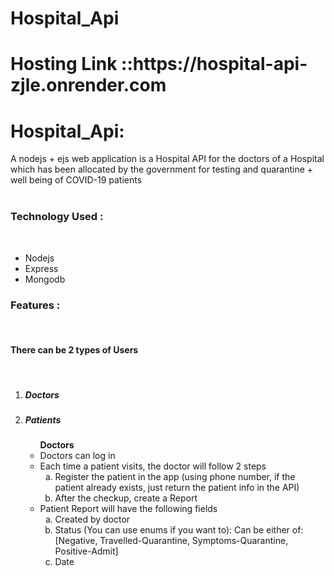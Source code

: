# Hospital_Api <br>



<h1>Hosting Link ::<b>https://hospital-api-zjle.onrender.com</b></h1>

<h1>Hospital_Api:</h1>  A nodejs + ejs web application   is a Hospital API for the doctors 
of a Hospital which has been allocated by the government for testing and quarantine + well being of COVID-19 patients <br><br>

<h3> Technology Used :</h3> <br>
<ul>
     <li>Nodejs</li>
     <li>Express</li>
     <li>Mongodb</li>
</ul>

<h3> Features :</h3> <br>
 <h4>There can be 2 types of Users</h4><br>
   <ol>
      <li><h5>Doctors</h5></li>
      <li><h5>Patients</h5></li>
       <ul>
         <b>Doctors</b>
         <li>Doctors can log in</li>
         <li>Each time a patient visits, the doctor will follow 2 steps
         <ol type="a">
           <li>Register the patient in the app (using phone number, if the patient already exists, just
             return the patient info in the API)</li>
           <li>After the checkup, create a Report</li>
         </ol>
         </li>
         <li>Patient Report will have the following fields
         <ol type="a">
           <li>Created by doctor</li>
           <li>Status (You can use enums if you want to):
              Can be either of: [Negative, Travelled-Quarantine, Symptoms-Quarantine,
              Positive-Admit]</li>
              <li>Date</li>
         </ol>
         </li> 
       </ul>
   </ol> 





